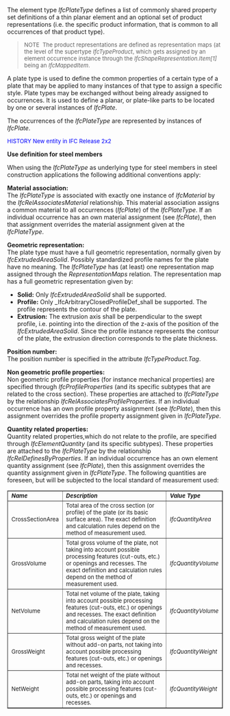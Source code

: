 ﻿The element type _IfcPlateType_ defines a list of commonly shared property set definitions of a thin planar element and an optional set of product representations (i.e. the specific product information, that is common to all occurrences of that product type).

> <font size="-1">NOTE&nbsp; The product
representations are defined as representation maps (at the level of the
supertype <i>IfcTypeProduct</i>, which gets assigned by an
element occurrence instance through the <i>IfcShapeRepresentation.Item[1]</i>
being an <i>IfcMappedItem</i>.</font>
> 


A&nbsp;plate type is used to define the common properties of a certain type of a plate that may be applied to many instances of that type to assign a specific style. Plate types may be exchanged without being already assigned to occurrences. It is used to define a planar, or plate-like parts to be located by one or several instances of _IfcPlate_.&nbsp;

The occurrences of the _IfcPlateType_ are represented by instances of _IfcPlate_.

> <font color="#0000ff" size="-1">
HISTORY New entity in IFC
Release 2x2 </font>

**Use definition for steel members**

When using the _IfcPlateType_ as underlying type for steel members in steel construction applications the following additional conventions apply:

**Material association:**  
The _IfcPlateType_ is associated with exactly one instance of _IfcMaterial_ by the _IfcRelAssociatesMaterial_ relationship. This material association assigns a common material to all occurrences (_IfcPlate_) of the _IfcPlateType_. If an individual occurrence has an own material assignment (see _IfcPlate_), then that assignment overrides the material assignment given at the _IfcPlateType_.

**Geometric representation:**  
The plate type must have a full geometric representation, normally given by _IfcExtrudedAreaSolid_. Possibly standardized profile names for the plate have no meaning. The _IfcPlateType_ has (at least) one representation map assigned through the _RepresentationMaps_ relation. The representation map has a full geometric representation given by:

* **Solid:** Only _IfcExtrudedAreaSolid_ shall be supported. 
* **Profile:** Only _IfcArbitraryClosedProfileDef_shall be supported. The profile represents the contour of the plate. 
* **Extrusion:** The extrusion axis shall be perpendicular to the swept profile, i.e. pointing into the direction of the z-axis of the position of the _IfcExtrudedAreaSolid_. Since the profile instance represents the contour of the plate, the extrusion direction corresponds to the plate thickness. 

**Position number:**  
The position number is specified in the attribute _IfcTypeProduct.Tag_.

**Non geometric profile properties:**  
Non geometric profile properties (for instance mechanical properties) are specified through _IfcProfileProperties_ (and its specific subtypes that are related to the cross section). These properties are attached to _IfcPlateType_ by the relationship _IfcRelAssociatesProfileProperties_. If an individual occurrence has an own profile property assignment (see _IfcPlate_), then this assignment overrides the profile property assignment given in _IfcPlateType_.

**Quantity related properties:**  
Quantity related properties,which do not relate to the profile, are specified through _IfcElementQuantity_ (and its specific subtypes). These properties are attached to the _IfcPlateType_ by the relationship _IfcRelDefinesByProperties_. If an individual occurrence has an own element quantity assignment (see _IfcPlate_), then this assignment overrides the quantity assignment given in _IfcPlateType_. The following quantities are foreseen, but will be subjected to the local standard of measurement used:

<table border="1">
  <tbody>
    <tr>
      <td><font size="-1"><i><b>Name</b></i></font></td>
      <td><font size="-1"><i><b>Description</b></i></font></td>
      <td><font size="-1"><i><b>Value
Type</b></i></font></td>
    </tr>
    <tr>
      <td><font size="-1">CrossSectionArea</font></td>
      <td><font size="-1">Total area of the cross
section (or profile) of the
plate (or its basic surface area). The exact definition and calculation
rules
depend on the method of measurement used.</font></td>
      <td><font size="-1"><i>IfcQuantityArea</i></font></td>
    </tr>
    <tr>
      <td><font size="-1">GrossVolume</font></td>
      <td><font size="-1">Total gross volume of the
plate, not taking into
account possible processing features (cut-outs, etc.) or openings and
recesses.
The exact definition and calculation rules depend on the method of
measurement
used.</font></td>
      <td><font size="-1"><i>IfcQuantityVolume</i></font></td>
    </tr>
    <tr>
      <td><font size="-1">NetVolume</font></td>
      <td><font size="-1">Total net volume of the
plate, taking into account
possible processing features (cut-outs, etc.) or openings and recesses.
The
exact definition and calculation rules depend on the method of
measurement
used.</font></td>
      <td><font size="-1"><i>IfcQuantityVolume</i></font></td>
    </tr>
    <tr>
      <td><font size="-1">GrossWeight</font></td>
      <td><font size="-1">Total gross weight of the
plate without add-on
parts, not taking into account possible processing features (cut-outs,
etc.) or
openings and recesses.</font></td>
      <td><font size="-1"><i>IfcQuantityWeight</i></font></td>
    </tr>
    <tr>
      <td><font size="-1">NetWeight</font></td>
      <td><font size="-1">Total net weight of the
plate without add-on parts,
taking into account possible processing features (cut-outs, etc.) or
openings
and recesses.</font></td>
      <td><font size="-1"><i>IfcQuantityWeight</i></font></td>
    </tr>
  </tbody>
</table>